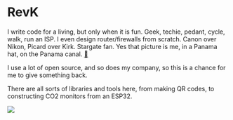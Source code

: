 # RevK

I write code for a living, but only when it is fun.
Geek, techie, pedant, cycle, walk, run an ISP.
I even design router/firewalls from scratch.
Canon over Nikon, Picard over Kirk. Stargate fan.
Yes that picture is me, in a Panama hat, on the Panama canal.
<a href="https://toot.me.uk/@revk" rel="nofollow me">🦣</a>

I use a lot of open source, and so does my company, so this is a chance for me to give something back.

There are all sorts of libraries and tools here, from making QR codes, to constructing CO2 monitors from an ESP32.

<img src='https://toot.me.uk/system/accounts/headers/000/000/002/original/756c97be0ba5ce5a.jpg?1593271486'>
